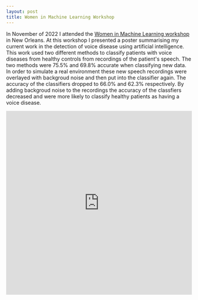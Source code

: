 ```yaml
---
layout: post
title: Women in Machine Learning Workshop 
---
```


In November of 2022 I attended the [Women in Machine Learning workshop](https://wimlworkshop.org/2022-wiml-workshop/) in New Orleans. At this workshop I presented a poster summarising my current work in the detection of voice disease using artificial intelligence. This work used two different methods to classify patients with voice diseases from healthy controls from recordings of the patient's speech. The two methods were 75.5% and 69.8% accurate when classifying new data. In order to simulate a real environment these new speech recordings were overlayed with backgroud noise and then put into the classifier again. The accuracy of the classifiers dropped to 66.0% and 62.3% respectively. By adding backgroud noise to the recordings the accuracy of the classfiers decreased and were more likely to classify healthy patients as having a voice disease.

<embed src="https://mary-paterson.github.io/images/WiML_Abstract.pdf" type="application/pdf" height="500px" width="100%"/>
